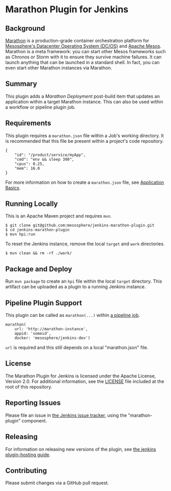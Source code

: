 # Marathon Plugin for Jenkins

## Background

[Marathon](https://github.com/mesosphere/marathon) is a production-grade container orchestration platform for [Mesosphere's Datacenter Operating System (DC/OS)](https://dcos.io/) and [Apache Mesos](http://mesos.apache.org/). Marathon is a meta framework: you can start other Mesos frameworks such as Chronos or Storm with it to ensure they survive machine failures. It can launch anything that can be launched in a standard shell. In fact, you can even start other Marathon instances via Marathon.

## Summary
This plugin adds a _Marathon Deployment_ post-build item that updates an application within a target Marathon instance. This can also be used within a workflow or pipeline plugin job.

## Requirements
This plugin requires a `marathon.json` file within a Job's working directory. It
is recommended that this file be present within a project's code repository.

```
{
	"id": "/product/service/myApp",
    "cmd": "env && sleep 300",
    "cpus": 0.25,
    "mem": 16.0
}
```

For more information on how to create a `marathon.json` file, see [Application Basics](https://mesosphere.github.io/marathon/docs/application-basics.html).

## Running Locally
This is an Apache Maven project and requires `mvn`.

```
$ git clone git@github.com:mesosphere/jenkins-marathon-plugin.git
$ cd jenkins-marathon-plugin
$ mvn hpi:run
```

To reset the Jenkins instance, remove the local `target` and `work` directories.

```
$ mvn clean && rm -rf ./work/
```

## Package and Deploy
Run `mvn package` to create an `hpi` file within the local `target` directory.
This artifact can be uploaded as a plugin to a running Jenkins instance.

## Pipeline Plugin Support
This plugin can be called as `marathon(...)` within [a pipeline job](https://github.com/jenkinsci/pipeline-plugin/blob/master/TUTORIAL.md).

```
marathon(
    url: 'http://marathon-instance',
    appid: 'someid',
    docker: 'mesosphere/jenkins-dev')
```

`url` is required and this still depends on a local "marathon.json" file.

## License

The Marathon Plugin for Jenkins is licensed under the Apache License, Version 2.0. For additional information, see the [LICENSE](LICENSE) file included at the root of this repository.

## Reporting Issues

Please file an issue in [the Jenkins issue tracker](https://issues.jenkins-ci.org/issues/?jql=project%20%3D%20JENKINS%20AND%20component%20%3D%20marathon-plugin), using the "marathon-plugin" component.

## Releasing

For information on releasing new versions of the plugin, see [the jenkins plugin-hosting guide](https://wiki.jenkins-ci.org/display/JENKINS/Hosting+Plugins).

## Contributing

Please submit changes via a GitHub pull request.

